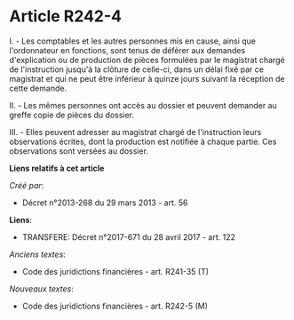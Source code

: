 # Article R242-4

I. - Les comptables et les autres personnes mis en cause, ainsi que l'ordonnateur en fonctions, sont tenus de déférer aux
demandes d'explication ou de production de pièces formulées par le magistrat chargé de l'instruction jusqu'à la clôture de
celle-ci, dans un délai fixé par ce magistrat et qui ne peut être inférieur à quinze jours suivant la réception de cette
demande. 

II. - Les mêmes personnes ont accès au dossier et peuvent demander au greffe copie de pièces du dossier. 

III. - Elles peuvent adresser au magistrat chargé de l'instruction leurs observations écrites, dont la production est
notifiée à chaque partie. Ces observations sont versées au dossier.

**Liens relatifs à cet article**

_Créé par_:

  - Décret n°2013-268 du 29 mars 2013 - art. 56

**Liens**:

  - TRANSFERE: Décret n°2017-671 du 28 avril 2017 - art. 122

_Anciens textes_:

  - Code des juridictions financières - art. R241-35 (T)

_Nouveaux textes_:

  - Code des juridictions financières - art. R242-5 (M)
